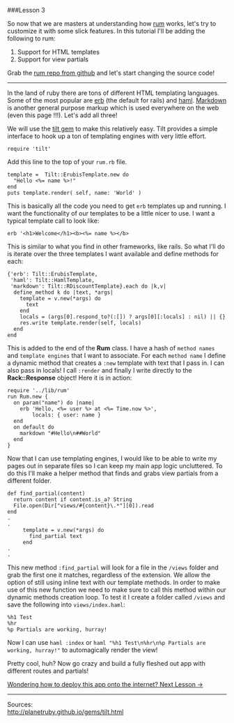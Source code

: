 ###Lesson 3

So now that we are masters at understanding how <a href="https://github.com/chneukirchen/rum" target="_blank">rum</a> works, let's try to customize it with some slick features. In this tutorial I'll be adding the following to rum:

 1. Support for HTML templates
 2. Support for view partials

Grab the <a href="https://github.com/chneukirchen/rum" target="_blank">rum repo from github</a> and let's start changing the source code!
- - -
In the land of ruby there are tons of different HTML templating languages. Some of the most popular are <a href="https://ruby-doc.org/stdlib-2.4.0/libdoc/erb/rdoc/ERB.html" target="_blank">erb</a> (the default for rails) and <a href="http://haml.info" target="_blank">haml</a>. <a href="https://en.wikipedia.org/wiki/Markdown" target="_blank">Markdown</a> is another general purpose markup which is used everywhere on the web (even this page !!!). Let's add all three!

We will use the <a href="https://github.com/rtomayko/tilt" target="_blank">tilt gem</a> to make this relatively easy. Tilt provides a simple interface to hook up a ton of templating engines with very little effort.

    require 'tilt'

Add this line to the top of your `rum.rb` file.

    template =  Tilt::ErubisTemplate.new do
      "Hello <%= name %>!"
    end
    puts template.render( self, name: 'World' )

This is basically all the code you need to get `erb` templates up and running. I want the functionality of our templates to be a little nicer to use. I want a typical template call to look like:

    erb '<h1>Welcome</h1><b><%= name %></b>
This is similar to what you find in other frameworks, like rails.  So what I'll do is iterate over the three templates I want available and define methods for each:

    {'erb': Tilt::ErubisTemplate,
     'haml': Tilt::HamlTemplate,
     'markdown': Tilt::RDiscountTemplate}.each do |k,v|
      define_method k do |text, *args|
        template = v.new(*args) do
          text
        end
        locals = (args[0].respond_to?(:[]) ? args[0][:locals] : nil) || {} 
        res.write template.render(self, locals)
      end
    end
This is added to the end of the **Rum** class.  I have a hash of `method names` and `template engines` that I want to associate.  For each `method name` I define a dynamic method that creates a `:new` template with text that I pass in. I can also pass in locals! I call `:render` and finally I write directly to the **Rack::Response** object! Here it is in action:

	require '../lib/rum'
	run Rum.new {
	  on param("name") do |name|
	    erb 'Hello, <%= user %> at <%= Time.now %>',
	    	locals: { user: name }
	  end
	  on default do
	    markdown "#Hello\n##World"
	  end
	}

Now that I can use templating engines, I would like to be able to write my pages out in separate files so I can keep my main app logic  uncluttered. To do this I'll make a helper method that finds and grabs view partials from a different folder.

    def find_partial(content)
      return content if content.is_a? String
      File.open(Dir["views/#{content}\.*"][0]).read
    end
    .
    .
         template = v.new(*args) do
           find_partial text
         end
    .
    .

This new method `:find_partial` will look for a file in the `/views` folder and grab the first one it matches, regardless of the extension. We allow the option of still using inline text with our template methods. In order to make use of this new function we need to make sure to call this method within our dynamic methods creation loop. To test it I create a folder called `/views` and save the following into `views/index.haml`:

    %h1 Test
    %hr
    %p Partials are working, hurray!

Now I can use `haml :index` or `haml "%h1 Test\n%hr\n%p Partials are working, hurray!"` to automagically render the view!

Pretty cool, huh? Now go crazy and build a fully fleshed out app with different routes and partials!

<a href="/lesson/4" target="_blank">Wondering how to deploy this app onto the internet? Next Lesson -></a>
- - -
Sources:  
<a href="http://planetruby.github.io/gems/tilt.html" target="_blank">http://planetruby.github.io/gems/tilt.html</a>

